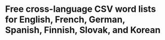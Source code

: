 # Free cross-language CSV word lists for English, French, German, Spanish, Finnish, Slovak, and Korean

